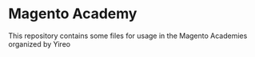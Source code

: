 # Magento Academy
This repository contains some files for usage in the Magento Academies organized by Yireo
